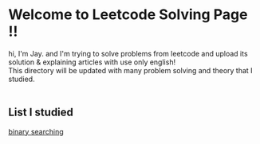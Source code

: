 # Welcome to Leetcode Solving Page !!
hi, I'm Jay. and I'm trying to solve problems from leetcode and upload its solution & explaining articles with use only english! <br>
This directory will be updated with many problem solving and theory that I studied. <br>
<br>
## List I studied
[binary searching](./binary-search)<br>
